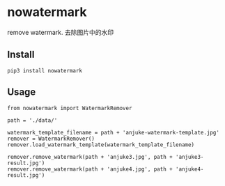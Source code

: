 # nowatermark
remove watermark. 去除图片中的水印

## Install

```
pip3 install nowatermark
```

## Usage

```
from nowatermark import WatermarkRemover

path = './data/'

watermark_template_filename = path + 'anjuke-watermark-template.jpg'
remover = WatermarkRemover()
remover.load_watermark_template(watermark_template_filename)

remover.remove_watermark(path + 'anjuke3.jpg', path + 'anjuke3-result.jpg')
remover.remove_watermark(path + 'anjuke4.jpg', path + 'anjuke4-result.jpg')

```
